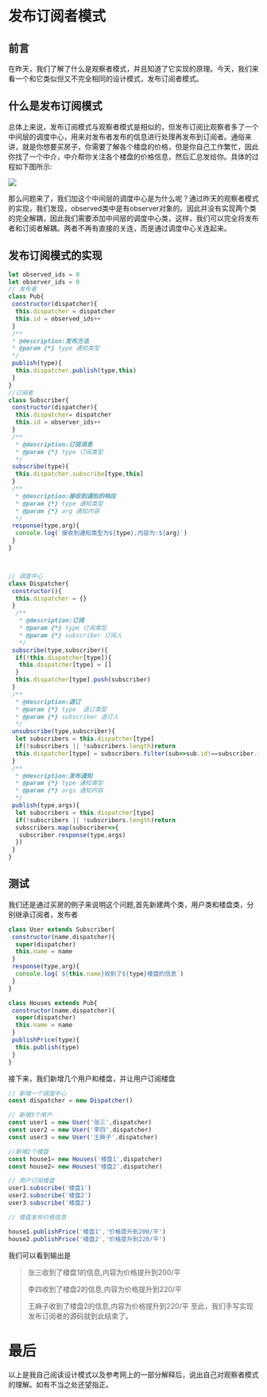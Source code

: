 # 发布订阅者模式

## 前言
在昨天，我们了解了什么是观察者模式，并且知道了它实现的原理。今天，我们来看一个和它类似但又不完全相同的设计模式，发布订阅者模式。

## 什么是发布订阅模式
总体上来说，发布订阅模式与观察者模式是相似的，但发布订阅比观察者多了一个中间层的调度中心，用来对发布者发布的信息进行处理再发布到订阅者。通俗来讲，就是你想要买房子，你需要了解各个楼盘的价格，但是你自己工作繁忙，因此你找了一个中介，中介帮你关注各个楼盘的价格信息，然后汇总发给你。具体的过程如下图所示:

![](http://img.stallezhou.cn/blog/pub_sub.svg)

那么问题来了，我们加这个中间层的调度中心是为什么呢？通过昨天的观察者模式的实现，我们发现，observed类中是有observer对象的。因此并没有实现两个类的完全解耦，因此我们需要添加中间层的调度中心类，这样，我们可以完全将发布者和订阅者解耦。两者不再有直接的关连，而是通过调度中心关连起来。

## 发布订阅模式的实现
```js
let observed_ids = 0
let observer_ids = 0
// 发布者
class Pub{
 constructor(dispatcher){
  this.dispatcher = dispatcher
  this.id = observed_ids++
 }
 /**
 * @description:发布方法
 * @param {*} type 通知类型 
 */
 publish(type){
  this.dispatcher.publish(type,this)
 }
}
//订阅者
class Subscriber{
 constructor(dispatcher){
  this.dispatcher= dispatcher
  this.id = observer_ids++
 }
 /**
  * @description:订阅消息
  * @param {*} type 订阅类型
  */
 subscribe(type){
  this.dispatcher.subscribe[type,this]
 }
 /**
  * @description:接收到通知的响应
  * @param {*} type 通知类型
  * @param {*} arg 通知内容
  */
 response(type,arg){
  console.log(`接收到通知类型为${type},内容为:${arg}`)
 }
}



// 调度中心
class Dispatcher{
 constructor(){
  this.dispatcher = {}
 }
  /**
   * @description:订阅
   * @param {*} type 订阅类型
   * @param {*} subscriber 订阅人
   */
 subscribe(type,subscriber){
  if(!this.dispatcher[type]){
   this.dispatcher[type] = []
  }
  this.dispatcher[type].push(subscriber)
 }
 /**
  * @description:退订
  * @param {*} type  退订类型
  * @param {*} subscriber 退订人
  */
 unsubscribe(type,subscriber){
  let subscribers = this.dispatcher[type]
  if(!subscribers || !subscribers.length)return
  this.dispatcher[type] = subscribers.filter(sub=>sub.id!==subscriber.id)
 } 
 /**
  * @description:发布通知
  * @param {*} type 通知类型
  * @param {*} args 通知内容
  */
 publish(type,args){
  let subscribers = this.dispatcher[type]
  if(!subscribers || !subscribers.length)return
  subscribers.map(subscriber=>{
   subscriber.response(type,args)
  })
 }
}
```
## 测试
我们还是通过买房的例子来说明这个问题,首先新建两个类，用户类和楼盘类，分别继承订阅者，发布者
```js
class User extends Subscriber{
 constructor(name,dispatcher){
  super(dispatcher)
  this.name = name 
 }
 response(type,arg){
  console.log(`${this.name}收到了${type}楼盘的信息`)
 } 
}

class Houses extends Pub{
 constructor(name,dispatcher){
  super(dispatcher)
  this.name = name
 }
 publishPrice(type){
  this.publish(type)
 }
}
```
接下来，我们新增几个用户和楼盘，并让用户订阅楼盘
```js
// 新增一个调度中心
const dispatcher = new Dispatcher()

// 新增3个用户
const user1 = new User('张三',dispatcher)
const user2 = new User('李四',dispatcher)
const user3 = new User('王麻子',dispatcher)

//新增2个楼盘
const house1= new Houses('楼盘1',dispatcher)  
const house2= new Houses('楼盘2',dispatcher)  

// 用户订阅楼盘
user1.subscribe('楼盘1')
user2.subscribe('楼盘2')
user3.subscribe('楼盘2')

// 楼盘发布价格信息

house1.publishPrice('楼盘1','价格提升到200/平')
house2.publishPrice('楼盘2','价格提升到220/平')
```
我们可以看到输出是
>张三收到了楼盘1的信息,内容为价格提升到200/平
>
>李四收到了楼盘2的信息,内容为价格提升到220/平
>
>王麻子收到了楼盘2的信息,内容为价格提升到220/平
至此，我们手写实现发布订阅者的源码就到此结束了。

# 最后
以上是我自己阅读设计模式以及参考网上的一部分解释后，说出自己对观察者模式的理解。如有不当之处还望指正。